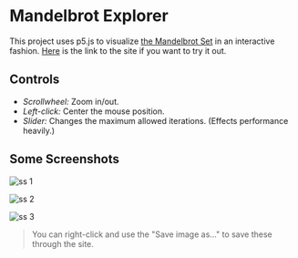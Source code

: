 # Mandelbrot Explorer

This project uses p5.js to visualize [the Mandelbrot Set](https://en.wikipedia.org/wiki/Mandelbrot_set) in an interactive fashion. [Here](https://atatrkgl.github.io/mandelbrot-explorer/) is the link to the site if you want to try it out.

## Controls

- *Scrollwheel:* Zoom in/out.
- *Left-click:* Center the mouse position.
- *Slider:* Changes the maximum allowed iterations. (Effects performance heavily.)

## Some Screenshots

![ss 1](https://i.imgur.com/zwxydeu.png)

![ss 2](https://i.imgur.com/2UhrEtV.png)

![ss 3](https://i.imgur.com/bsMSYGF.png)

> You can right-click and use the "Save image as..." to save these through the site.